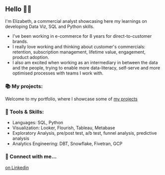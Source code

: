## Hello 🙋‍♀️

I'm Elizabeth, a commercial analyst showcasing here my learnings on developing Data Viz, SQL and Python skills. 

- I've been working in e-commerce for 8 years for direct-to-customer brands.
- I really love working and thinking about customer's commercials: retention, subscription management, lifetime value, engagement, product adoption.
- I also am excited when working as an intermediary in between the data and the people, trying to enable more data-literacy, self-serve and more optimised processes with teams I work with.

### 📚 My projects:
Welcome to my portfolio, where I showcase some of [my projects](https://github.com/elizabeth-gj/portfolio)

 ### 🔧 Tools & Skills:
  - Languages: SQL, Python
  - Visualization: Looker, Flourish, Tableau, Metabase
  - Exploratory Analysis, pre/post test, a/b test, funnel analysis, predictive analysis
  - Analytics Engineering: DBT, Snowflake, Fivetran, GCP
 
### 👋 Connect with me...
[on Linkedin](https://www.linkedin.com/in/elizabethgrandjouan/)
 
    

